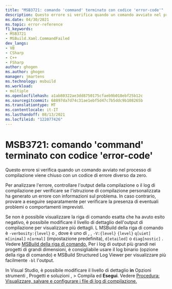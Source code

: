 ```yaml
---
title: "MSB3721: comando 'command' terminato con codice 'error-code'"
description: Questo errore si verifica quando un comando avviato nel processo di compilazione viene chiuso con un codice di errore diverso da zero.
ms.date: 04/30/2021
ms.topic: error-reference
f1_keywords:
- MSB3721
- MSBuild.Xaml.CommandFailed
dev_langs:
- VB
- CSharp
- C++
- FSharp
author: ghogen
ms.author: ghogen
manager: jmartens
ms.technology: msbuild
ms.workload:
- multiple
ms.openlocfilehash: a1ab80322ae3dd8750175cfaeb9b018ebf25b12c
ms.sourcegitcommit: 68897da7d74c31ae1ebf5d47c7b5ddc9b108265b
ms.translationtype: MT
ms.contentlocale: it-IT
ms.lasthandoff: 08/13/2021
ms.locfileid: "122077426"
---
```

# <a name="msb3721-the-command-command-exited-with-code-error-code"></a>MSB3721: comando 'command' terminato con codice 'error-code'

Questo errore si verifica quando un comando avviato nel processo di compilazione viene chiuso con un codice di errore diverso da zero.

Per analizzare l'errore, controllare l'output della compilazione o il log di compilazione per verificare se l'istruzione di compilazione personalizzata ha generato un errore con informazioni sul problema. In caso contrario, provare a eseguire separatamente per verificare la presenza di eventuali problemi o comportamenti imprevisti.

Se non è possibile visualizzare la riga di comando esatta che ha avuto esito negativo, è possibile modificare il livello di dettaglio dell'output di compilazione per visualizzare più dettagli. L MSBuild della riga di comando è `-verbosity:{level}` o , dove è uno di , , `-V:{level}` `{level}` `q[uiet]` `m[inimal]` `n[ormal]` (impostazione predefinita), `d[etailed]` o `diag[nostic]` . Vedere [MSBuild della riga di comando.](../msbuild-command-line-reference.md) Per i log di output più grandi nei progetti di grandi dimensioni, è consigliabile usare il log binario (opzione della riga di comando) e MSBuild Structured Log Viewer per visualizzare più facilmente `-bl` l'output. [](https://msbuildlog.com/)

In Visual Studio, è possibile modificare il livello di dettaglio **in** Opzioni strumenti , Progetti e soluzioni ,  >  Compila ed **Esegui**.  Vedere [Procedura: Visualizzare, salvare e configurare i file di log di compilazione.](../../ide/how-to-view-save-and-configure-build-log-files.md#to-change-the-amount-of-information-included-in-the-build-log)
